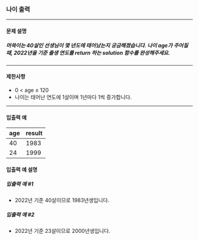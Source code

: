 ### 나이 출력

***

#### 문제 설명
##### 머쓱이는 40살인 선생님이 몇 년도에 태어났는지 궁금해졌습니다. 나이 age가 주어질 때, 2022년을 기준 출생 연도를 return 하는 solution 함수를 완성해주세요.

***

#### 제한사항
* 0 < age ≤ 120
* 나이는 태어난 연도에 1살이며 1년마다 1씩 증가합니다.

***

#### 입출력 예
age |	result|
|:--|:--
40  |	1983  |
24  |	1999  |

#### 입출력 예 설명
##### 입출력 예 #1
* 2022년 기준 40살이므로 1983년생입니다.

##### 입출력 예 #2
* 2022년 기준 23살이므로 2000년생입니다.